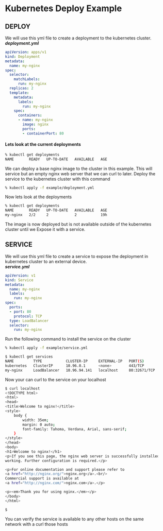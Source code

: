 # Kubernetes Deploy Example

## DEPLOY
We will use this yml file to create a deployment to the kubernetes cluster.   
***deployment.yml***
```yml
apiVersion: apps/v1
kind: Deployment
metadata:
  name: my-nginx
spec:
  selector:
    matchLabels:
      run: my-nginx
  replicas: 2
  template:
    metadata:
      labels:
        run: my-nginx
    spec:
      containers:
      - name: my-nginx
        image: nginx
        ports:
        - containerPort: 80
```


#### Lets look at the current deployments

```bash
% kubectl get deployments
NAME       READY   UP-TO-DATE   AVAILABLE   AGE
```


We can deploy a base nginx image to the cluster in this example. This will service but an empty nginx web server
that we can curl to later.
Deploy the service to the kubernetes cluster with this command
```bash
% kubectl apply -f example/deployment.yml
```
Now lets look at the deployments
```bash
% kubectl get deployments
NAME       READY   UP-TO-DATE   AVAILABLE   AGE
my-nginx   2/2     2            2           19h
```

The image is now deployed but is not available outside of the kubernetes cluster until we Expose it with a 
service.


## SERVICE
We will use this yml file to create a service to expose the deployment in kubernetes cluster to an external device.   
***service.yml***
```yml
apiVersion: v1
kind: Service
metadata:
  name: my-nginx
  labels:
    run: my-nginx
spec:
  ports:
  - port: 80
    protocol: TCP
  type: LoadBalancer
  selector:
    run: my-nginx
```
Run the following command to install the service on the cluster
```bash
% kubectl apply -f example/service.yml
```


```bash
$ kubectl get services
NAME         TYPE           CLUSTER-IP     EXTERNAL-IP   PORT(S)        AGE
kubernetes   ClusterIP      10.96.0.1      <none>        443/TCP        5d
my-nginx     LoadBalancer   10.96.94.141   localhost     80:32671/TCP   12m << shows service available to locahost
```

Now your can curl to the service on your localhost

```bash
$ curl localhost
<!DOCTYPE html>
<html>
<head>
<title>Welcome to nginx!</title>
<style>
    body {
        width: 35em;
        margin: 0 auto;
        font-family: Tahoma, Verdana, Arial, sans-serif;
    }
</style>
</head>
<body>
<h1>Welcome to nginx!</h1>
<p>If you see this page, the nginx web server is successfully installed and
working. Further configuration is required.</p>

<p>For online documentation and support please refer to
<a href="http://nginx.org/">nginx.org</a>.<br/>
Commercial support is available at
<a href="http://nginx.com/">nginx.com</a>.</p>

<p><em>Thank you for using nginx.</em></p>
</body>
</html>

$

```

You can verify the service is available to any other hosts on the same network with a curl those hosts
